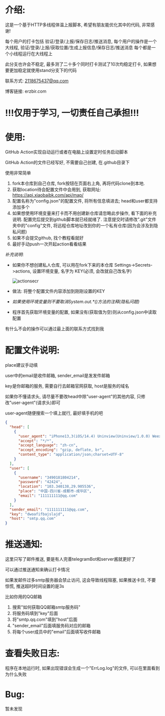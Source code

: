 # 介绍:

这是一个基于HTTP多线程体温上报脚本, 希望有朋友能优化其中的代码, 非常感谢!

每个用户的打卡包括 验证/登录/上报/保存日志/推送消息, 每个用户的操作是一个大线程, 验证/登录/上报/获取位置/生成上报信息/保存日志/推送消息
每个都是一个小线程运行在大线程上

此分支也许会不稳定, 最多测了二十多个同时打卡测试了10次均稳定打卡, 如果想要更加稳定就使用stand分支下的代码

联系方式: 2118675437@qq.com

博客链接: erzbir.com

# !!!仅用于学习, 一切责任自己承担!!!

# 使用:

GitHub Action实现自动运行或者在电脑上设置定时任务启动脚本

GitHub Action的文件已经写好, 不需要自己创建, 在.github目录下

使用非常简单

1. fork本仓库到自己仓库, fork按钮在页面右上角, 再将代码clone到本地.
2. 获取location待会配置文件中会用到, 获取网址: https://api.xiaobaibk.com/api/map/
3. 配置名称为"config.json"的配置文件, 将所有信息填进去; head和user都支持添加多个
4. 如果想使用环境变量来打卡而不用创建新仓库请忽略此步操作, 看下面的补充说明. 配置完后提交到github脚本就已经就绪了.
   注意提交时请修改".git"文件夹中的"config"文件,
   将远程仓库地址改到你的一个私有仓库(因为会涉及到隐私问题)
5. 如果不会提交github, 找个教程看就好
6. 最好手动push一次开起action看看结果

$补充说明$:

- 如果你不想创建私人仓库, 可以用在fork下来的本仓库 Settings->Secrets->actions, 设置环境变量, 名字为 KEY(必须,
  会改就自己改名字)

  ![actionsecr](https://bloghexofluid.oss-cn-hangzhou.aliyuncs.com/uPic/actionsecr.png)

- 做法: 将整个配置文件内容添加到刚刚设置的KEY

- *如果使用环境变量则不要取消System.out.\*()方法的注释(隐私问题)*

- 程序首先获取环境变量的配置, 如果没有(获取值为空)则从config.json中读取配置

有什么不会的操作可以通过最上面的联系方式找到我

# 配置文件说明:

place建议手动填

user中的email是收件邮箱, sender_email是发发件邮箱

key是你邮箱的服务, 需要自行去邮箱官网获取, host是服务的域名

如果你不懂请求头, 请尽量不要改head中除"user-agent"的其他内容, 只修改"user-agent"(请求头)即可

user-agent随便搜索一个填上就行, 最好填手机的吧

```json
{
  "head": [
    {
      "user_agent": "iPhone13,3(iOS/14.4) Uninview(Uninview/1.0.0) Weex/0.26.0 1125x2436",
      "accept": "*/*",
      "accept_language": "zh-cn",
      "accept_encoding": "gzip, deflate, br",
      "content_type": "application/json;charset=UTF-8"
    }
  ],
  "user": [
    {
      "username": "3490181804214",
      "password": "42424",
      "location": "103.340138,29.905536",
      "place": "中国-四川省-成都市-成华区",
      "email": "111111111@qq.com"
    }
  ],
  "sender_email": "1111111111@qq.com",
  "key": "dwoafifbajslajd",
  "host": "smtp.qq.com"
}

```

# 推送通知:

这里只写了邮件推送, 要是有人完善telegramBot和server酱就更好了

可以通过推送通知来确认打卡情况

如果发邮件过多smtp服务器会禁止访问, 这会导致线程阻塞, 如果推送卡住, 不要惊慌, 推送超时时间设置的是3s

比如你用的QQ邮箱

1. 搜索"如何获取QQ邮箱smtp服务码"
2. 将服务码填到"key"后面
3. 将"smtp.qq.com"填到"host"后面
4. "sender_email"后面填服务码对应的邮箱
5. 将每个user成员中的"email"后面填写收件邮箱

# 查看失败日志:

程序在本地运行时, 如果出现错误会生成一个"ErrLog.log"的文件, 可以在里面看到为什么失败

# Bug:

暂未发现

